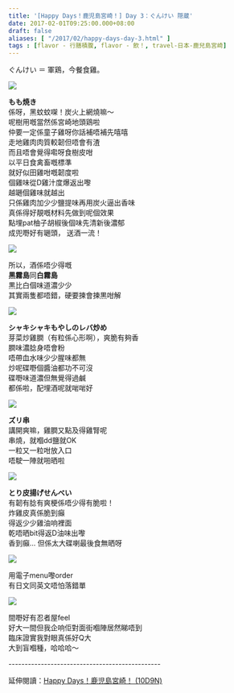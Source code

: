 ```yaml
---
title: '[Happy Days！鹿児島宮崎！] Day 3：ぐんけい 隠蔵'
date: 2017-02-01T09:25:00.000+08:00
draft: false
aliases: [ "/2017/02/happy-days-day-3.html" ]
tags : [flavor - 行膳積腹, flavor - 飲！, travel-日本-鹿兒島宮崎]
---
```


ぐんけい ＝ 軍鶏，今餐食雞。  

![](/images/kojkmi3f.jpg)

**もも焼き**  
係呀，黑蚊蚊㗎！炭火上網燒嘛～  
呢樹用嘅當然係宮崎地頭鶏啦  
仲要一定係童子雞呀你話補唔補先嘻嘻  
走地雞肉肉質較韌但唔會有渣  
而且唔會覺得嚡呀食樹皮咁  
以平日食禽畜嘅標準  
就好似田雞咁嘅韌度啦  
個雞味從D雞汁度爆返出嚟  
越𡁻個雞味就越出  
只係雞肉加少少鹽提味再用炭火逼出香味  
真係得好靚嘅材料先做到呢個效果  
點埋pat柚子胡椒後個味先清新後濃郁  
成兜嘢好有𡁻頭， 送酒一流！  

![](/images/kojkmi3f1.jpg)

所以，酒係唔少得嘅  
**黒霧島**同**白霧島**  
黒比白個味道濃少少  
其實兩隻都唔錯，硬要揀會揀黒咁解  

![](/images/kojkmi3f2.jpg)

**シャキシャキもやしのレバ炒め**  
芽菜炒雞膶（有粒係心形啊），爽脆有夠香  
膶味濃腍身唔會粉  
唔帶血水味少少腥味都無  
炒呢碟嘢個醬油都功不可沒  
碟嘢味道濃但無覺得過鹹  
都係啦，配埋酒呢就啱啱好  

![](/images/kojkmi3f3.jpg)

**ズリ串**  
講開爽嘛，雞膶又點及得雞腎呢  
串燒，就嗰dd鹽就OK  
一粒又一粒咁放入口  
唔駛一陣就啪晒啦  

![](/images/kojkmi3f4.jpg)

**とり皮揚げせんべい**  
有韌有腍有爽梗係唔少得有脆啦！  
炸雞皮真係脆到癲  
得返少少雞油响裡面  
乾唔晒bit得返D油味出嚟  
香到癲... 但係太大碟喇最後食無晒呀  

![](/images/kojkmi3f5.jpg)

用電子menu嚟order  
有日文同英文唔怕落錯單  

![](/images/kojkmi3f6.jpg)

間嘢好有忍者屋feel  
好大一間但我企响佢對面街嗰陣居然睇唔到  
臨床證實我對眼真係好Q大  
大到盲嗰種，哈哈哈～  
  
\-----------------------------------------------  
  
延伸閱讀：[Happy Days！鹿児島宮崎！ (10D9N)](https://hidie.net/kojkmi10d9n/)
